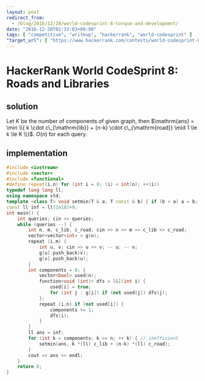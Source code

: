 ```yaml
---
layout: post
redirect_from:
  - /blog/2016/12/20/world-codesprint-8-torque-and-development/
date: "2016-12-20T02:33:03+09:00"
tags: [ "competitive", "writeup", "hackerrank", "world-codesprint" ]
"target_url": [ "https://www.hackerrank.com/contests/world-codesprint-8/challenges/torque-and-development" ]
---
```


# HackerRank World CodeSprint 8: Roads and Libraries

## solution

Let $K$ be the number of components of given graph, then $\mathrm{ans} = \min \\{ k \cdot c\_{\mathrm{lib}} + (n-k) \cdot c\_{\mathrm{road}} \mid 1 \le k \le K \\}$. $O(n)$ for each query.

## implementation

``` c++
#include <iostream>
#include <vector>
#include <functional>
#define repeat(i,n) for (int i = 0; (i) < int(n); ++(i))
typedef long long ll;
using namespace std;
template <class T> void setmin(T & a, T const & b) { if (b < a) a = b; }
const ll inf = ll(1e18)+9;
int main() {
    int queries; cin >> queries;
    while (queries --) {
        int n, m, c_lib, c_road; cin >> n >> m >> c_lib >> c_road;
        vector<vector<int> > g(n);
        repeat (i,m) {
            int u, v; cin >> u >> v; -- u; -- v;
            g[u].push_back(v);
            g[v].push_back(u);
        }
        int components = 0; {
            vector<bool> used(n);
            function<void (int)> dfs = [&](int i) {
                used[i] = true;
                for (int j : g[i]) if (not used[j]) dfs(j);
            };
            repeat (i,n) if (not used[i]) {
                components += 1;
                dfs(i);
            }
        }
        ll ans = inf;
        for (int k = components; k <= n; ++ k) { // inefficient
            setmin(ans, k *(ll) c_lib + (n-k) *(ll) c_road);
        }
        cout << ans << endl;
    }
    return 0;
}
```
